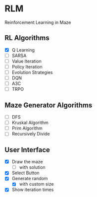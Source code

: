 # RLM

Reinforcement Learning in Maze

## RL Algorithms

- [x] Q Learning
- [ ] SARSA
- [ ] Value Iteration
- [ ] Policy Iteration
- [ ] Evolution Strategies
- [ ] DQN
- [ ] A3C
- [ ] TRPO

## Maze Generator Algorithms

- [ ] DFS
- [ ] Kruskal Algorithm
- [ ] Prim Algorithm
- [ ] Recursively Divide

## User Interface

- [x] Draw the maze
  - [ ] with solution
- [x] Select Button
- [x] Generate random
  - [x] with custom size
- [x] Show iteration times
